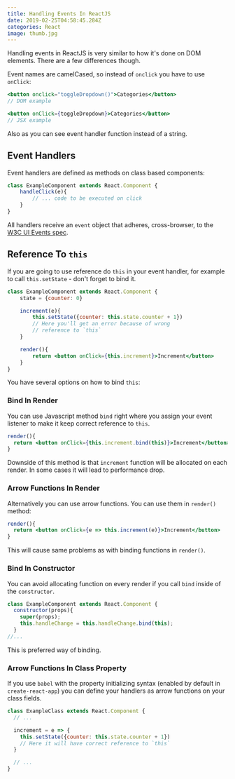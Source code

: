 ```yaml
---
title: Handling Events In ReactJS
date: 2019-02-25T04:58:45.284Z
categories: React
image: thumb.jpg
---
```


Handling events in ReactJS is very similar to how it's done on DOM elements. There are a few differences though.

Event names are camelCased, so instead of `onclick` you have to use `onClick`:

```jsx
<button onclick="toggleDropdown()">Categories</button>
// DOM example

<button onClick={toggleDropdown}>Categories</button>
// JSX example
```

Also as you can see event handler function instead of a string.

## Event Handlers

Event handlers are defined as methods on class based components:

```jsx
class ExampleComponent extends React.Component {
    handleClick(e){
        // ... code to be executed on click
    }
}
```

All handlers receive an `event` object that adheres, cross-browser, to the [W3C UI Events spec](https://www.w3.org/TR/DOM-Level-3-Events/).

## Reference To `this`

If you are going to use reference do `this` in your event handler, for example to call `this.setState` - don't forget to bind it.

```jsx
class ExampleComponent extends React.Component {
    state = {counter: 0}

    increment(e){
        this.setState({counter: this.state.counter + 1})
        // Here you'll get an error because of wrong
        // reference to `this`
    }

    render(){
        return <button onClick={this.increment}>Increment</button>
    }
}
```

You have several options on how to bind `this`:

### Bind In Render

You can use Javascript method `bind` right where you assign your event listener to make it keep correct reference to `this`.

```jsx
render(){
  return <button onClick={this.increment.bind(this)}>Increment</button>
}
```

Downside of this method is that `increment` function will be allocated on each render. In some cases it will lead to performance drop.

### Arrow Functions In Render

Alternatively you can use arrow functions. You can use them in `render()` method:

```jsx
render(){
  return <button onClick={e => this.increment(e)}>Increment</button>
}
```

This will cause same problems as with binding functions in `render()`.

### Bind In Constructor

You can avoid allocating function on every render if you call `bind` inside of the `constructor`.

```jsx
class ExampleComponent extends React.Component {
  constructor(props){
    super(props);
    this.handleChange = this.handleChange.bind(this);
  }
//...
```

This is preferred way of binding.


### Arrow Functions In Class Property

If you use `babel` with the property initializing syntax (enabled by default in `create-react-app`) you can define your handlers as arrow functions on your class fields.

```jsx
class ExampleClass extends React.Component {
  // ...

  increment = e => {
    this.setState({counter: this.state.counter + 1})
    // Here it will have correct reference to `this`
  }

  // ...
}
```
